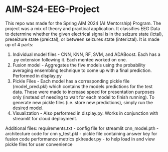 # AIM-S24-EEG-Project

This repo was made for the Spring AIM 2024 (AI Mentorship) Program. The project was a mix of theory and practical application. It classifies EEG Data to determine whether the given electrical signal is in the seizure state (ictal), preseizure state (preictal), or between seizures state (interictal). It is made up of 4 parts:

  1. Individual model files - CNN, KNN, RF, SVM, and ADABoost. Each has a .py extension following it. Each mentee worked on one.
  2. Fusion model - Aggregates the five models using the probability averaging ensembling technique to come up with a final prediction. Performed in display.py
  3. Pickle Files - Each model has a corresponding pickle file (model_pred.pkl) which contains the models predictions for the test data. These were made to increase speed for presentation purposes only (instead of needing to wait for each model to finish running). To generate new pickle files (i.e. store new predictions), simply run the desired model.
  4. Visualization - Also performed in display.py. Works in conjunction with streamlit for cloud deployment.


Additional files:
  requirements.txt - config file for streamlit
  cnn_model.pth - architecture code for cnn
  y_test.pkl - pickle file containing answer key for fusion code performance metrics
  pklreader.py - to help load in and view pickle files for user convenience 
  

